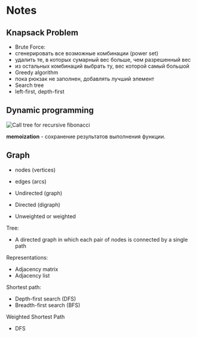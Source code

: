 # Notes

## Knapsack Problem
* Brute Force:
 * сгенерировать все возможные комбинации (power set)
 * удалить те, в которых сумарный вес больше, чем разрешенный вес
 * из остальных комбинаций выбрать ту, вес которой самый большой
* Greedy algorithm
 * пока рюкзак не заполнен, добавлять лучший элемент
* Search tree
 * left-first, depth-first


## Dynamic programming

![Call tree for recursive fibonacci](https://upload.wikimedia.org/wikibooks/en/3/37/Algorithms-F6CallTree.png)

__memoization__ - сохранение результатов выполнения функции.


## Graph

* nodes (vertices)
* edges (arcs)

* Undirected (graph)
* Directed (digraph)
* Unweighted or weighted

Tree:
* A directed graph in which each pair of nodes is connected by a single path


Representations:
* Adjacency matrix
* Adjacency list

Shortest path:
* Depth-first search (DFS)
* Breadth-first search (BFS)


Weighted Shortest Path
* DFS
